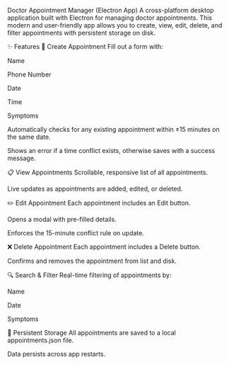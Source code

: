 Doctor Appointment Manager (Electron App)
A cross-platform desktop application built with Electron for managing doctor appointments. This modern and user-friendly app allows you to create, view, edit, delete, and filter appointments with persistent storage on disk.

✨ Features
📝 Create Appointment
Fill out a form with:

Name

Phone Number

Date

Time

Symptoms

Automatically checks for any existing appointment within ±15 minutes on the same date.

Shows an error if a time conflict exists, otherwise saves with a success message.

📋 View Appointments
Scrollable, responsive list of all appointments.

Live updates as appointments are added, edited, or deleted.

✏️ Edit Appointment
Each appointment includes an Edit button.

Opens a modal with pre-filled details.

Enforces the 15-minute conflict rule on update.

❌ Delete Appointment
Each appointment includes a Delete button.

Confirms and removes the appointment from list and disk.

🔍 Search & Filter
Real-time filtering of appointments by:

Name

Date

Symptoms

💾 Persistent Storage
All appointments are saved to a local appointments.json file.

Data persists across app restarts.
